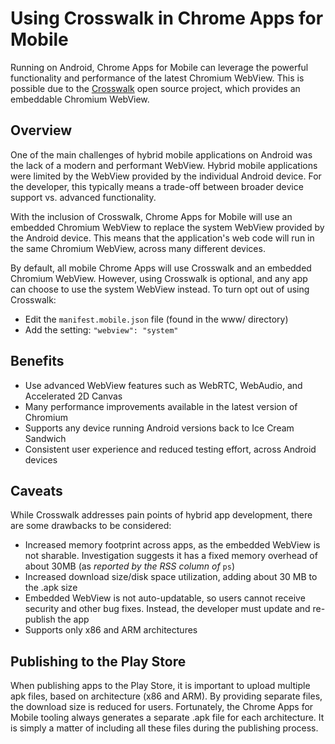 # Using Crosswalk in Chrome Apps for Mobile

Running on Android, Chrome Apps for Mobile can leverage the powerful functionality and performance of the latest Chromium WebView. This is possible due to the [Crosswalk](http://crosswalk-project.org/) open source project, which provides an embeddable Chromium WebView.

## Overview
One of the main challenges of hybrid mobile applications on Android was the lack of a modern and performant WebView.  Hybrid mobile applications were limited by the WebView provided by the individual Android device.  For the developer, this typically means a trade-off between broader device support vs. advanced functionality.

With the inclusion of Crosswalk, Chrome Apps for Mobile will use an embedded Chromium WebView to replace the system WebView provided by the Android device.  This means that the application's web code will run in the same Chromium WebView, across many different devices.

By default, all mobile Chrome Apps will use Crosswalk and an embedded Chromium WebView.  However, using Crosswalk is optional, and any app can choose to use the system WebView instead.  To turn opt out of using Crosswalk:
  - Edit the `manifest.mobile.json` file (found in the www/ directory)
  - Add the setting: `"webview": "system"`

## Benefits
- Use advanced WebView features such as WebRTC, WebAudio, and Accelerated 2D Canvas
- Many performance improvements available in the latest version of Chromium
- Supports any device running Android versions back to Ice Cream Sandwich
- Consistent user experience and reduced testing effort, across Android devices

## Caveats
While Crosswalk addresses pain points of hybrid app development, there are some drawbacks to be considered:
- Increased memory footprint across apps, as the embedded WebView is not sharable. Investigation suggests it has a fixed memory overhead of about 30MB (as _reported by the RSS column of_ `ps`)
- Increased download size/disk space utilization, adding about 30 MB to the .apk size
- Embedded WebView is not auto-updatable, so users cannot receive security and other bug fixes.  Instead, the developer must update and re-publish the app
- Supports only x86 and ARM architectures

## Publishing to the Play Store
When publishing apps to the Play Store, it is important to upload multiple apk files, based on architecture (x86 and ARM).  By providing separate files, the download size is reduced for users. Fortunately, the Chrome Apps for Mobile tooling always generates a separate .apk file for each architecture.  It is simply a matter of including all these files during the publishing process.
